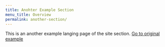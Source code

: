 ```yaml
---
title: Anohter Example Section
menu_title: Overview
permalink: another-section/
---
```


This is an another example langing page of the site section. [Go to original example]({{site.baseurl}}/section/)
